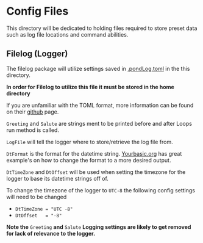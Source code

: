 # Config Files

This directory will be dedicated to holding files required to store preset data such as log file locations and command abilities.

## Filelog (Logger)
The filelog package will utilize settings saved in [.pondLog.toml](https://github.com/Syssos/Go_Shell/blob/main/settings/cmds.toml) in the this directory.

**In order for Filelog to utilize this file it must be stored in the home directory**

If you are unfamiliar with the TOML format, more information can be found on their [github](https://github.com/toml-lang/toml) page.

`Greeting` and `Salute` are strings ment to be printed before and after Loops run method is called.

`LogFile` will tell the logger where to store/retrieve the log file from.

`DtFormat` is the format for the datetime string. [Yourbasic.org](https://yourbasic.org/golang/format-parse-string-time-date-example/) has great example's on how to change the format to a more desired output.

`DtTimeZone` and `DtOffset` will be used when setting the timezone for the logger to base its datetime strings off of.

To change the timezone of the logger to `UTC-8` the following config settings will need to be changed
  - `DtTimeZone = "UTC -8"`
  - `DtOffset   = "-8"`

**Note the** `Greeting` **and** `Salute` **Logging settings are likely to get removed for lack of relevance to the logger.**